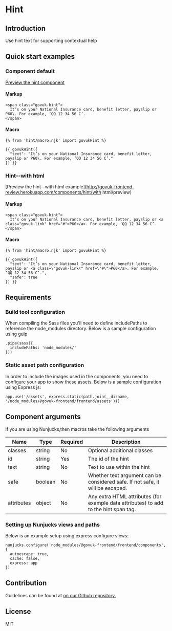 # Hint

## Introduction

Use hint text for supporting contextual help

## Quick start examples

### Component default

[Preview the hint component](http://govuk-frontend-review.herokuapp.com/components/hint/preview)

#### Markup

    <span class="govuk-hint">
      It’s on your National Insurance card, benefit letter, payslip or P60\. For example, ‘QQ 12 34 56 C’.
    </span>

#### Macro

    {% from 'hint/macro.njk' import govukHint %}

    {{ govukHint({
      "text": "It’s on your National Insurance card, benefit letter, payslip or P60\. For example, ‘QQ 12 34 56 C’."
    }) }}

### Hint--with html

[Preview the hint--with html example](http://govuk-frontend-review.herokuapp.com/components/hint/with html/preview)

#### Markup

    <span class="govuk-hint">
      It’s on your National Insurance card, benefit letter, payslip or <a class="govuk-link" href="#">P60</a>. For example, ‘QQ 12 34 56 C’.
    </span>

#### Macro

    {% from 'hint/macro.njk' import govukHint %}

    {{ govukHint({
      "text": "It’s on your National Insurance card, benefit letter, payslip or <a class=\"govuk-link\" href=\"#\">P60</a>. For example, ‘QQ 12 34 56 C’.",
      "safe": true
    }) }}

## Requirements

### Build tool configuration

When compiling the Sass files you'll need to define includePaths to reference the node_modules directory. Below is a sample configuration using gulp

    .pipe(sass({
      includePaths: 'node_modules/'
    }))

### Static asset path configuration

In order to include the images used in the components, you need to configure your app to show these assets. Below is a sample configuration using Express js:

    app.use('/assets', express.static(path.join(__dirname, '/node_modules/@govuk-frontend/frontend/assets')))

## Component arguments

If you are using Nunjucks,then macros take the following arguments

<table class="govuk-table">

<thead class="govuk-table__head">

<tr class="govuk-table__row">

<th class="govuk-table__header" scope="col">Name</th>

<th class="govuk-table__header" scope="col">Type</th>

<th class="govuk-table__header" scope="col">Required</th>

<th class="govuk-table__header" scope="col">Description</th>

</tr>

</thead>

<tbody class="govuk-table__body">

<tr class="govuk-table__row">

<td class="govuk-table__cell">classes</td>

<td class="govuk-table__cell ">string</td>

<td class="govuk-table__cell ">No</td>

<td class="govuk-table__cell ">Optional additional classes</td>

</tr>

<tr class="govuk-table__row">

<td class="govuk-table__cell">id</td>

<td class="govuk-table__cell ">string</td>

<td class="govuk-table__cell ">Yes</td>

<td class="govuk-table__cell ">The id of the hint</td>

</tr>

<tr class="govuk-table__row">

<td class="govuk-table__cell">text</td>

<td class="govuk-table__cell ">string</td>

<td class="govuk-table__cell ">No</td>

<td class="govuk-table__cell ">Text to use within the hint</td>

</tr>

<tr class="govuk-table__row">

<td class="govuk-table__cell">safe</td>

<td class="govuk-table__cell ">boolean</td>

<td class="govuk-table__cell ">No</td>

<td class="govuk-table__cell ">Whether text argument can be considered safe. If not safe, it will be escaped.</td>

</tr>

<tr class="govuk-table__row">

<td class="govuk-table__cell">attributes</td>

<td class="govuk-table__cell ">object</td>

<td class="govuk-table__cell ">No</td>

<td class="govuk-table__cell ">Any extra HTML attributes (for example data attributes) to add to the hint span tag.</td>

</tr>

</tbody>

</table>

### Setting up Nunjucks views and paths

Below is an example setup using express configure views:

    nunjucks.configure('node_modules/@govuk-frontend/frontend/components', {
      autoescape: true,
      cache: false,
      express: app
    })

## Contribution

Guidelines can be found at [on our Github repository.](https://github.com/alphagov/govuk-frontend/blob/master/CONTRIBUTING.md "link to contributing guidelines on our github repository")

## License

MIT